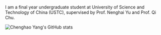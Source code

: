 <!--
**Syuchin/Syuchin** is a ✨ _special_ ✨ repository because its `README.md` (this file) appears on your GitHub profile.

Here are some ideas to get you started:

- 🔭 I’m currently working on ...
- 🌱 I’m currently learning ...
- 👯 I’m looking to collaborate on ...
- 🤔 I’m looking for help with ...
- 💬 Ask me about ...
- 📫 How to reach me: ...
- 😄 Pronouns: ...
- ⚡ Fun fact: ...
-->
I am a final year undergraduate student at University of Science and Technology of China (USTC), supervised by Prof. Nenghai Yu and Prof. Qi Chu.

![Chenghao Yang's GitHub stats](https://github-readme-stats-one-bice.vercel.app/api?username=Syuchin&show_icons=true&include_all_commits=true&count_private=true&role=OWNER,ORGANIZATION_MEMBER,COLLABORATOR)

